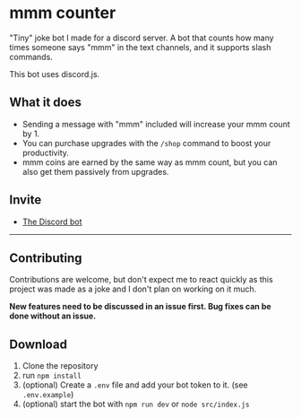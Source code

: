 # mmm counter
"Tiny" joke bot I made for a discord server. A bot that counts how many times someone says "mmm" in the text channels, and it supports slash commands.

This bot uses discord.js.

## What it does
- Sending a message with "mmm" included will increase your mmm count by 1.
- You can purchase upgrades with the `/shop` command to boost your productivity.
- mmm coins are earned by the same way as mmm count, but you can also get them passively from upgrades.

## Invite
- [The Discord bot](https://discord.com/api/oauth2/authorize?client_id=1161609471307558933&permissions=67584&scope=bot)

---

## Contributing
Contributions are welcome, but don't expect me to react quickly as this project was made as a joke and I don't plan on working on it much.

**New features need to be discussed in an issue first. Bug fixes can be done without an issue.**

## Download
1. Clone the repository
2. run `npm install`
3. (optional) Create a `.env` file and add your bot token to it. (see `.env.example`)
4. (optional) start the bot with `npm run dev` or `node src/index.js`